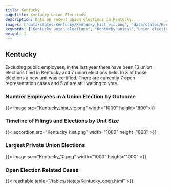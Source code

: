 ```yaml
---
title: Kentucky
pagetitle: Kentucky Union Elections
description: Data on recent union elections in Kentucky.
images: ['data/states/Kentucky/Kentucky_hist_vic.png', 'data/states/Kentucky/Kentucky_hist_size.png', 'data/states/Kentucky/Kentucky_10.png']
keywords: ["Kentucky union elections", "Kentucky unions","Union elections"]
weight: 1
---
```

##  Kentucky

Excluding public employees, in the last year there have been 13 union elections filed in Kentucky and 7 union elections held. In 3 of those elections a new unit was certified. There are currently 7 open representation cases and 5 of are still waiting to vote.

### Number Employees in a Union Election by Outcome
{{< image src="Kentucky_hist_vic.png" width="1000" height="800">}}

### Timeline of Filings and Elections by Unit Size
{{< accordion src="Kentucky_hist.png" width="1000" height="800" >}}

### Largest Private Union Elections
{{< image src="Kentucky_10.png" width="1000" height="1000"  >}}

### Open Election Related Cases
{{< readtable table="/tables/states/Kentucky_open.html" >}}

